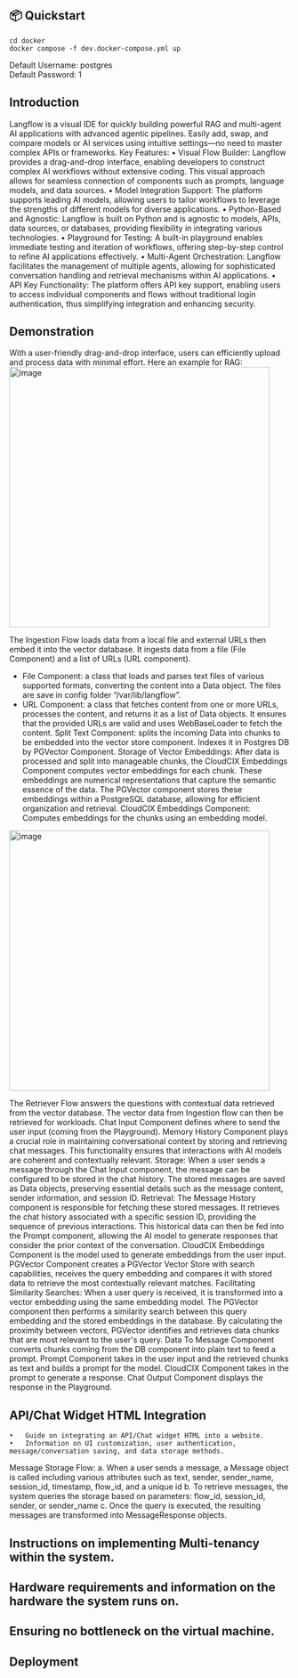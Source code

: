 ## 📦 Quickstart
```shell
cd docker
docker compose -f dev.docker-compose.yml up
```

Default Username: postgres <br/>
Default Password: 1

## Introduction
Langflow is a visual IDE for quickly building powerful RAG and multi-agent AI applications with advanced agentic pipelines. Easily add, swap, and compare models or AI services using intuitive settings—no need to master complex APIs or frameworks.
Key Features:
•	Visual Flow Builder: Langflow provides a drag-and-drop interface, enabling developers to construct complex AI workflows without extensive coding. This visual approach allows for seamless connection of components such as prompts, language models, and data sources.
•	Model Integration Support: The platform supports leading AI models, allowing users to tailor workflows to leverage the strengths of different models for diverse applications. 
•	Python-Based and Agnostic: Langflow is built on Python and is agnostic to models, APIs, data sources, or databases, providing flexibility in integrating various technologies. 
•	Playground for Testing: A built-in playground enables immediate testing and iteration of workflows, offering step-by-step control to refine AI applications effectively. 
•	Multi-Agent Orchestration: Langflow facilitates the management of multiple agents, allowing for sophisticated conversation handling and retrieval mechanisms within AI applications. 
•	API Key Functionality: The platform offers API key support, enabling users to access individual components and flows without traditional login authentication, thus simplifying integration and enhancing security. 

## Demonstration
With a user-friendly drag-and-drop interface, users can efficiently upload and process data with minimal effort. Here an example for RAG:
 <img width="468" alt="image" src="https://github.com/user-attachments/assets/3e72a358-c7a4-4e8c-ae8f-9b4885e84201" />

The Ingestion Flow loads data from a local file and external URLs then embed it into the vector database.
It ingests data from a file (File Component) and a list of URLs (URL component). 
-	File Component: a class that loads and parses text files of various supported formats, converting the content into a Data object. The files are save in config folder “/var/lib/langflow”.
-	URL Component: a class that fetches content from one or more URLs, processes the content, and returns it as a list of Data objects. It ensures that the provided URLs are valid and uses WebBaseLoader to fetch the content.
Split Text Component: splits the incoming Data into chunks to be embedded into the vector store component. 
Indexes it in Postgres DB by PGVector Component.  Storage of Vector Embeddings: After data is processed and split into manageable chunks, the CloudCIX Embeddings Component computes vector embeddings for each chunk. These embeddings are numerical representations that capture the semantic essence of the data. The PGVector component stores these embeddings within a PostgreSQL database, allowing for efficient organization and retrieval.
CloudCIX Embeddings Component: Computes embeddings for the chunks using an embedding model.
 <img width="468" alt="image" src="https://github.com/user-attachments/assets/be6dbffa-adce-4f8c-ba4e-758375d8dfec" />

The Retriever Flow answers the questions with contextual data retrieved from the vector database. The vector data from Ingestion flow can then be retrieved for workloads. 
Chat Input Component defines where to send the user input (coming from the Playground).
Memory History Component plays a crucial role in maintaining conversational context by storing and retrieving chat messages. This functionality ensures that interactions with AI models are coherent and contextually relevant. Storage: When a user sends a message through the Chat Input component, the message can be configured to be stored in the chat history. The stored messages are saved as Data objects, preserving essential details such as the message content, sender information, and session ID. Retrieval: The Message History component is responsible for fetching these stored messages. It retrieves the chat history associated with a specific session ID, providing the sequence of previous interactions. This historical data can then be fed into the Prompt component, allowing the AI model to generate responses that consider the prior context of the conversation.
CloudCIX Embeddings Component is the model used to generate embeddings from the user input. 
PGVector Component creates a PGVector Vector Store with search capabilities, receives the query embedding and compares it with stored data to retrieve the most contextually relevant matches. Facilitating Similarity Searches: When a user query is received, it is transformed into a vector embedding using the same embedding model. The PGVector component then performs a similarity search between this query embedding and the stored embeddings in the database. By calculating the proximity between vectors, PGVector identifies and retrieves data chunks that are most relevant to the user's query.
Data To Message Component converts chunks coming from the DB component into plain text to feed a prompt.
Prompt Component takes in the user input and the retrieved chunks as text and builds a prompt for the model.
CloudCIX Component takes in the prompt to generate a response.
Chat Output Component displays the response in the Playground.

## API/Chat Widget HTML Integration
	•	Guide on integrating an API/Chat widget HTML into a website.
	•	Information on UI customization, user authentication, message/conversation saving, and data storage methods.
 
Message Storage Flow: 
a.	When a user sends a message, a Message object is called including various attributes such as text, sender, sender_name, session_id, timestamp, flow_id, and a unique id
b.	To retrieve messages, the system queries the storage based on parameters: flow_id, session_id, sender, or sender_name
c.	Once the query is executed, the resulting messages are transformed into MessageResponse objects.

## Instructions on implementing Multi-tenancy within the system.
## Hardware requirements and information on the hardware the system runs on.
## Ensuring no bottleneck on the virtual machine.
## Deployment
